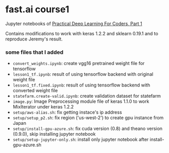 # fast.ai course1 

Jupyter notebooks of [Practical Deep Learning For Coders, Part 1](http://course.fast.ai/)

Contains modifications to work with keras 1.2.2 and sklearn 0.19.1 and to reproduce Jeremy's result.

### some files that I added

- `convert_weights.ipynb`: create vgg16 pretrained weight file for tensorflow
- `lesson1_tf.ipynb`: result of using tensorflow backend with original weight file
- `lesson1_tf.fixed.ipynb`: result of using tensorflow backend with converted weight file
- `statefarm.create-valid.ipynb`: create validation dataset for statefarm
- `image.py`: Image Preprocessing module file of keras 1.1.0 to work MixIterator under keras 1.2.2
- `setup/aws-alias.sh`: fix getting instace's ip address
- `setup/setup_p2.sh`: fix region ('us-west-2') to create gpu instance from Japan
- `setup/install-gpu-azure.sh`: fix cuda version (0.8)  and theano version (0.9.0), skip installing jupyter notebook
- `setup/setup-jupyter-only.sh`: install only jupyter notebook after install-gpu-azure.sh